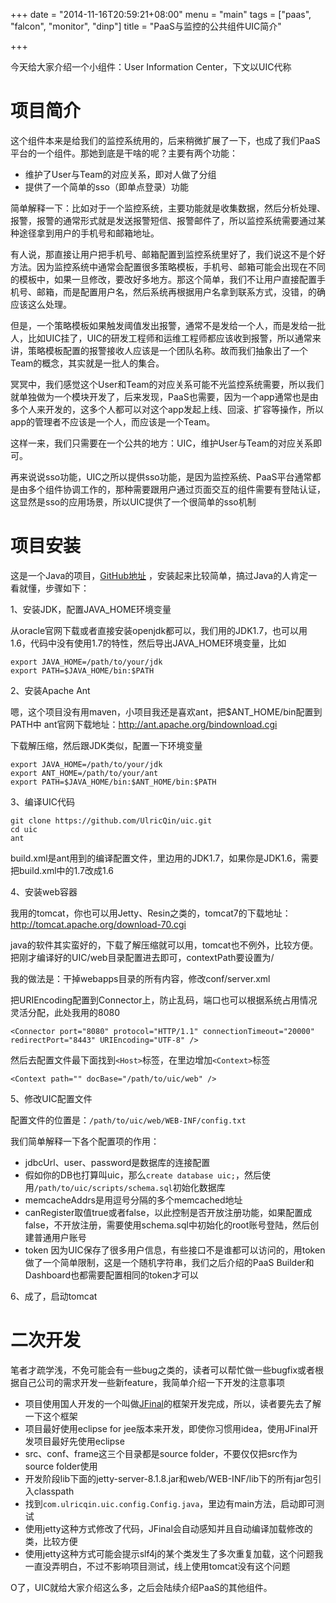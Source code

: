 +++
date = "2014-11-16T20:59:21+08:00"
menu = "main"
tags = ["paas", "falcon", "monitor", "dinp"]
title = "PaaS与监控的公共组件UIC简介"

+++

今天给大家介绍一个小组件：User Information Center，下文以UIC代称

# 项目简介

这个组件本来是给我们的监控系统用的，后来稍微扩展了一下，也成了我们PaaS平台的一个组件。那她到底是干啥的呢？主要有两个功能：

- 维护了User与Team的对应关系，即对人做了分组
- 提供了一个简单的sso（即单点登录）功能

简单解释一下：比如对于一个监控系统，主要功能就是收集数据，然后分析处理、报警，报警的通常形式就是发送报警短信、报警邮件了，所以监控系统需要通过某种途径拿到用户的手机号和邮箱地址。

有人说，那直接让用户把手机号、邮箱配置到监控系统里好了，我们说这不是个好方法。因为监控系统中通常会配置很多策略模板，手机号、邮箱可能会出现在不同的模板中，如果一旦修改，要改好多地方。那这个简单，我们不让用户直接配置手机号、邮箱，而是配置用户名，然后系统再根据用户名拿到联系方式，没错，的确应该这么处理。

但是，一个策略模板如果触发阈值发出报警，通常不是发给一个人，而是发给一批人，比如UIC挂了，UIC的研发工程师和运维工程师都应该收到报警，所以通常来讲，策略模板配置的报警接收人应该是一个团队名称。故而我们抽象出了一个Team的概念，其实就是一批人的集合。

冥冥中，我们感觉这个User和Team的对应关系可能不光监控系统需要，所以我们就单独做为一个模块开发了，后来发现，PaaS也需要，因为一个app通常也是由多个人来开发的，这多个人都可以对这个app发起上线、回滚、扩容等操作，所以app的管理者不应该是一个人，而应该是一个Team。

这样一来，我们只需要在一个公共的地方：UIC，维护User与Team的对应关系即可。

再来说说sso功能，UIC之所以提供sso功能，是因为监控系统、PaaS平台通常都是由多个组件协调工作的，那种需要跟用户通过页面交互的组件需要有登陆认证，这显然是sso的应用场景，所以UIC提供了一个很简单的sso机制

# 项目安装

这是一个Java的项目，[GitHub地址](https://github.com/UlricQin/uic) ，安装起来比较简单，搞过Java的人肯定一看就懂，步骤如下：

1、安装JDK，配置JAVA_HOME环境变量

从oracle官网下载或者直接安装openjdk都可以，我们用的JDK1.7，也可以用1.6，代码中没有使用1.7的特性，然后导出JAVA_HOME环境变量，比如

	export JAVA_HOME=/path/to/your/jdk
	export PATH=$JAVA_HOME/bin:$PATH

2、安装Apache Ant

嗯，这个项目没有用maven，小项目我还是喜欢ant，把$ANT_HOME/bin配置到PATH中
ant官网下载地址：http://ant.apache.org/bindownload.cgi

下载解压缩，然后跟JDK类似，配置一下环境变量

	export JAVA_HOME=/path/to/your/jdk
	export ANT_HOME=/path/to/your/ant
	export PATH=$JAVA_HOME/bin:$ANT_HOME/bin:$PATH

3、编译UIC代码

	git clone https://github.com/UlricQin/uic.git
	cd uic
	ant

build.xml是ant用到的编译配置文件，里边用的JDK1.7，如果你是JDK1.6，需要把build.xml中的1.7改成1.6

4、安装web容器

我用的tomcat，你也可以用Jetty、Resin之类的，tomcat7的下载地址：http://tomcat.apache.org/download-70.cgi

java的软件其实蛮好的，下载了解压缩就可以用，tomcat也不例外，比较方便。把刚才编译好的UIC/web目录配置进去即可，contextPath要设置为/

我的做法是：干掉webapps目录的所有内容，修改conf/server.xml

把URIEncoding配置到Connector上，防止乱码，端口也可以根据系统占用情况灵活分配，此处我用的8080

    <Connector port="8080" protocol="HTTP/1.1" connectionTimeout="20000" redirectPort="8443" URIEncoding="UTF-8" />

然后去配置文件最下面找到`<Host>`标签，在里边增加`<Context>`标签

	<Context path="" docBase="/path/to/uic/web" />

5、修改UIC配置文件

配置文件的位置是：`/path/to/uic/web/WEB-INF/config.txt`

我们简单解释一下各个配置项的作用：

- jdbcUrl、user、password是数据库的连接配置
- 假如你的DB也打算叫uic，那么`create database uic;`，然后使用`/path/to/uic/scripts/schema.sql`初始化数据库
- memcacheAddrs是用逗号分隔的多个memcached地址
- canRegister取值true或者false，以此控制是否开放注册功能，如果配置成false，不开放注册，需要使用schema.sql中初始化的root账号登陆，然后创建普通用户账号
- token 因为UIC保存了很多用户信息，有些接口不是谁都可以访问的，用token做了一个简单限制，这是一个随机字符串，我们之后介绍的PaaS Builder和Dashboard也都需要配置相同的token才可以

6、成了，启动tomcat

# 二次开发

笔者才疏学浅，不免可能会有一些bug之类的，读者可以帮忙做一些bugfix或者根据自己公司的需求开发一些新feature，我简单介绍一下开发的注意事项

- 项目使用国人开发的一个叫做[JFinal](http://www.jfinal.com/)的框架开发完成，所以，读者要先去了解一下这个框架
- 项目最好使用eclipse for jee版本来开发，即使你习惯用idea，使用JFinal开发项目最好先使用eclipse
- src、conf、frame这三个目录都是source folder，不要仅仅把src作为source folder使用
- 开发阶段lib下面的jetty-server-8.1.8.jar和web/WEB-INF/lib下的所有jar包引入classpath
- 找到`com.ulricqin.uic.config.Config.java`，里边有main方法，启动即可测试
- 使用jetty这种方式修改了代码，JFinal会自动感知并且自动编译加载修改的类，比较方便
- 使用jetty这种方式可能会提示slf4j的某个类发生了多次重复加载，这个问题我一直没弄明白，不过不影响项目测试，线上使用tomcat没有这个问题

O了，UIC就给大家介绍这么多，之后会陆续介绍PaaS的其他组件。

